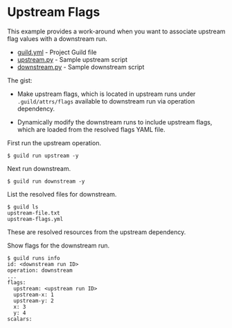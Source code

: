 # Upstream Flags

This example provides a work-around when you want to associate
upstream flag values with a downstream run.

- [guild.yml](guild.yml) - Project Guild file
- [upstream.py](upstream.py) - Sample upstream script
- [downstream.py](downstream.py) - Sample downstream script


The gist:

- Make upstream flags, which is located in upstream runs under
  `.guild/attrs/flags` available to downstream run via operation
  dependency.

- Dynamically modify the downstream runs to include upstream flags,
  which are loaded from the resolved flags YAML file.

First run the upstream operation.

```
$ guild run upstream -y
```

Next run downstream.

```
$ guild run downstream -y
```

List the resolved files for downstream.

```
$ guild ls
upstream-file.txt
upstream-flags.yml
```

These are resolved resources from the upstream dependency.

Show flags for the downstream run.

```
$ guild runs info
id: <downstream run ID>
operation: downstream
...
flags:
  upstream: <upstream run ID>
  upstream-x: 1
  upstream-y: 2
  x: 3
  y: 4
scalars:
```
